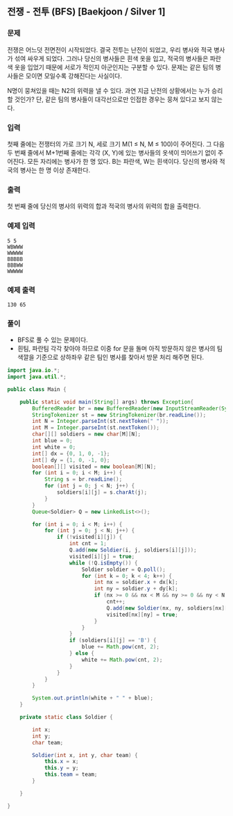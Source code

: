 ## 전쟁 - 전투 (BFS) [Baekjoon / Silver 1]

### 문제

전쟁은 어느덧 전면전이 시작되었다. 결국 전투는 난전이 되었고, 우리 병사와 적국 병사가 섞여 싸우게 되었다. 그러나 당신의 병사들은 흰색 옷을 입고, 적국의 병사들은 파란색 옷을 입었기 때문에 서로가 적인지 아군인지는 구분할 수 있다. 문제는 같은 팀의 병사들은 모이면 모일수록 강해진다는 사실이다.

N명이 뭉쳐있을 때는 N2의 위력을 낼 수 있다. 과연 지금 난전의 상황에서는 누가 승리할 것인가? 단, 같은 팀의 병사들이 대각선으로만 인접한 경우는 뭉쳐 있다고 보지 않는다.

### 입력

첫째 줄에는 전쟁터의 가로 크기 N, 세로 크기 M(1 ≤ N, M ≤ 100)이 주어진다. 그 다음 두 번째 줄에서 M+1번째 줄에는 각각 (X, Y)에 있는 병사들의 옷색이 띄어쓰기 없이 주어진다. 모든 자리에는 병사가 한 명 있다. B는 파란색, W는 흰색이다. 당신의 병사와 적국의 병사는 한 명 이상 존재한다.

### 출력

첫 번째 줄에 당신의 병사의 위력의 합과 적국의 병사의 위력의 합을 출력한다.

### 예제 입력

```
5 5
WBWWW
WWWWW
BBBBB
BBBWW
WWWWW
```

### 예제 출력

```
130 65
```

### 풀이

- BFS로 풀 수 있는 문제이다.
- 흰팀, 파란팀 각각 찾아야 하므로 이중 for 문을 돌며 아직 방문하지 않은 병사의 팀 색깔을 기준으로 상하좌우 같은 팀인 병사를 찾아서 방문 처리 해주면 된다.

```java
import java.io.*;
import java.util.*;

public class Main {

    public static void main(String[] args) throws Exception{
        BufferedReader br = new BufferedReader(new InputStreamReader(System.in));
        StringTokenizer st = new StringTokenizer(br.readLine());
        int N = Integer.parseInt(st.nextToken(" "));
        int M = Integer.parseInt(st.nextToken());
        char[][] soldiers = new char[M][N];
        int blue = 0;
        int white = 0;
        int[] dx = {0, 1, 0, -1};
        int[] dy = {1, 0, -1, 0};
        boolean[][] visited = new boolean[M][N];
        for (int i = 0; i < M; i++) {
            String s = br.readLine();
            for (int j = 0; j < N; j++) {
                soldiers[i][j] = s.charAt(j);
            }
        }
        Queue<Soldier> Q = new LinkedList<>();

        for (int i = 0; i < M; i++) {
            for (int j = 0; j < N; j++) {
                if (!visited[i][j]) {
                    int cnt = 1;
                    Q.add(new Soldier(i, j, soldiers[i][j]));
                    visited[i][j] = true;
                    while (!Q.isEmpty()) {
                        Soldier soldier = Q.poll();
                        for (int k = 0; k < 4; k++) {
                            int nx = soldier.x + dx[k];
                            int ny = soldier.y + dy[k];
                            if (nx >= 0 && nx < M && ny >= 0 && ny < N && !visited[nx][ny] && soldiers[nx][ny] == soldier.team) {
                                cnt++;
                                Q.add(new Soldier(nx, ny, soldiers[nx][ny]));
                                visited[nx][ny] = true;
                            }
                        }
                    }
                    if (soldiers[i][j] == 'B') {
                        blue += Math.pow(cnt, 2);
                    } else {
                        white += Math.pow(cnt, 2);
                    }
                }
            }
        }

        System.out.println(white + " " + blue);
    }

    private static class Soldier {

        int x;
        int y;
        char team;

        Soldier(int x, int y, char team) {
            this.x = x;
            this.y = y;
            this.team = team;
        }

    }

}
```
